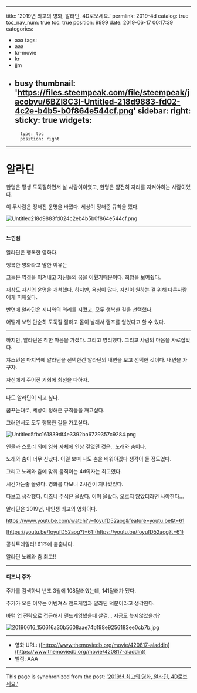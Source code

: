 
---
title: '2019년 최고의 영화, 알라딘, 4D로보세요.'
permlink: 2019-4d
catalog: true
toc_nav_num: true
toc: true
position: 9999
date: 2019-06-17 00:17:39
categories:
- aaa
tags:
- aaa
- kr-movie
- kr
- jjm
- busy
thumbnail: 'https://files.steempeak.com/file/steempeak/jacobyu/6BZl8C3I-Untitled-218d9883-fd02-4c2e-b4b5-b0f864e544cf.png'
sidebar:
    right:
        sticky: true
widgets:
    -
        type: toc
        position: right
---


# 알라딘

한명은 평생 도둑질하면서 살 사람이이였고, 한명은 얌전히 자리를 지켜야하는 사람이었다.

이 두사람은 정해진 운명을 바꿨다. 세상이 정해준 규칙을 깼다.

![Untitled218d9883fd024c2eb4b5b0f864e544cf.png](https://files.steempeak.com/file/steempeak/jacobyu/6BZl8C3I-Untitled-218d9883-fd02-4c2e-b4b5-b0f864e544cf.png)

---

#### 느낀점

알라딘은 행복한 영화다.

행복한 영화라고 말한 이유는

그들은 역경을 이겨내고 자신들의 꿈을 이뤘기때문이다. 희망을 보여줬다.

재상도 자신의 운명을 개척했다. 하지만, 욕심이 많다. 자신이 원하는 걸 위해 다른사람에게 피해줬다.

반면에 알라딘은 지니와의 의리를 지켰고, 모두 행복한 길을 선택했다. 

어떻게 보면 단순히 도둑질 잘하고 몸이 날래서 램프를 얻었다고 할 수 있다. 

---

하지만, 알라딘은 착한 마음을 가졌다. 그리고 영리했다. 그리고 사람의 마음을 사로잡았다.

쟈스민은 마지막에 알라딘을 선택한건 알라딘의 내면을 보고 선택한 것이다. 내면을 가꾸자.

자신에게 주어진 기회에 최선을 다하자.

---

나도 알라딘이 되고 싶다.

꿈꾸는대로, 세상이 정해준 규칙들을 깨고싶다.

그러면서도 모두 행복한 길을 가고싶다.

![Untitled5fbc161839df4e3392ba6729357c9284.png](https://files.steempeak.com/file/steempeak/jacobyu/KTVvw3f1-Untitled-5fbc1618-39df-4e33-92ba-6729357c9284.png)

인물과 스토리 외에 영화 자체에 인상 깊었던 것은.. 노래와 춤이다.

노래와 춤이 너무 신났다. 이걸 보며 나도 춤을 배워야겠다 생각이 들 정도였다.

그리고 노래와 춤에 맞춰 움직이는 4d의자는 최고였다.

시간가는줄 몰랐다. 영화를 다보니 2시간이 지나있었다. 

다보고 생각했다. 디즈니 주식은 올랐다. 이미 올랐다. 오르지 않았더라면 사야한다...

알라딘은 2019년, 내인생 최고의 영화이다.

https://www.youtube.com/watch?v=foyufD52aog&feature=youtu.be&t=61

[https://youtu.be/foyufD52aog?t=61](https://youtu.be/foyufD52aog?t=61)

공식트레일러! 61초에 춤춥니다.

알라딘 노래와 춤 최고!!

---

#### 디즈니 주가

주가를 검색하니 년초 3월에 108달러였는데, 141달러가 됐다.

주가가 오른 이유는 어벤져스 앤드게임과 알라딘 덕분이라고 생각한다.

바텀 업 전략으로 접근해서 앤드게임봤을때 살걸... 지금도 늦지않았을까?

![20190616_150616a30b5608aae74b198e9256183ee0cb7b.jpg](https://files.steempeak.com/file/steempeak/jacobyu/OVnZjUB1-20190616_150616-a30b5608-aae7-4b19-8e92-56183ee0cb7b.jpg)

---

- 영화 URL: ([https://www.themoviedb.org/movie/420817-aladdin](https://www.themoviedb.org/movie/420817-aladdin))
- 별점: AAA

- - -

This page is synchronized from the post: ['2019년 최고의 영화, 알라딘, 4D로보세요.'](https://steemit.com/@jacobyu/2019-4d)
